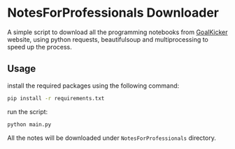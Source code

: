 # **NotesForProfessionals Downloader**
 A simple script to download all the programming notebooks from [GoalKicker](https://goalkicker.com) website, using python requests, beautifulsoup and multiprocessing to speed up the process.

## **Usage**
install the required packages using the following command:
```bash
pip install -r requirements.txt
```
run the script:
```bash
python main.py
```
All the notes will be downloaded under `NotesForProfessionals` directory.
